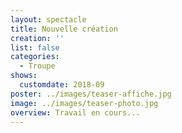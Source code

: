 ```yaml
---
layout: spectacle
title: Nouvelle création
creation: ''
list: false
categories:
  - Troupe
shows:
  customdate: 2018-09
poster: ../images/teaser-affiche.jpg
image: ../images/teaser-photo.jpg
overview: Travail en cours...
---
```

